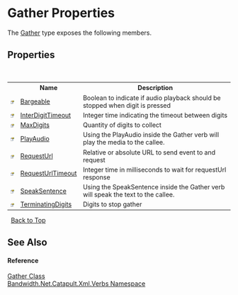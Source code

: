 ﻿# Gather Properties
 

The <a href ="T_Bandwidth_Net_Catapult_Xml_Verbs_Gather.md">Gather</a> type exposes the following members.


## Properties
&nbsp;<table><tr><th></th><th>Name</th><th>Description</th></tr><tr><td>![Public property](media/pubproperty.gif "Public property")</td><td><a href ="P_Bandwidth_Net_Catapult_Xml_Verbs_Gather_Bargeable.md">Bargeable</a></td><td>
Boolean to indicate if audio playback should be stopped when digit is pressed</td></tr><tr><td>![Public property](media/pubproperty.gif "Public property")</td><td><a href ="P_Bandwidth_Net_Catapult_Xml_Verbs_Gather_InterDigitTimeout.md">InterDigitTimeout</a></td><td>
Integer time indicating the timeout between digits</td></tr><tr><td>![Public property](media/pubproperty.gif "Public property")</td><td><a href ="P_Bandwidth_Net_Catapult_Xml_Verbs_Gather_MaxDigits.md">MaxDigits</a></td><td>
Quantity of digits to collect</td></tr><tr><td>![Public property](media/pubproperty.gif "Public property")</td><td><a href ="P_Bandwidth_Net_Catapult_Xml_Verbs_Gather_PlayAudio.md">PlayAudio</a></td><td>
Using the PlayAudio inside the Gather verb will play the media to the callee.</td></tr><tr><td>![Public property](media/pubproperty.gif "Public property")</td><td><a href ="P_Bandwidth_Net_Catapult_Xml_Verbs_Gather_RequestUrl.md">RequestUrl</a></td><td>
Relative or absolute URL to send event to and request</td></tr><tr><td>![Public property](media/pubproperty.gif "Public property")</td><td><a href ="P_Bandwidth_Net_Catapult_Xml_Verbs_Gather_RequestUrlTimeout.md">RequestUrlTimeout</a></td><td>
Integer time in milliseconds to wait for requestUrl response</td></tr><tr><td>![Public property](media/pubproperty.gif "Public property")</td><td><a href ="P_Bandwidth_Net_Catapult_Xml_Verbs_Gather_SpeakSentence.md">SpeakSentence</a></td><td>
Using the SpeakSentence inside the Gather verb will speak the text to the callee.</td></tr><tr><td>![Public property](media/pubproperty.gif "Public property")</td><td><a href ="P_Bandwidth_Net_Catapult_Xml_Verbs_Gather_TerminatingDigits.md">TerminatingDigits</a></td><td>
Digits to stop gather</td></tr></table>&nbsp;
<a href="#gather-properties">Back to Top</a>

## See Also


#### Reference
<a href ="T_Bandwidth_Net_Catapult_Xml_Verbs_Gather.md">Gather Class</a><br /><a href ="N_Bandwidth_Net_Catapult_Xml_Verbs.md">Bandwidth.Net.Catapult.Xml.Verbs Namespace</a><br />